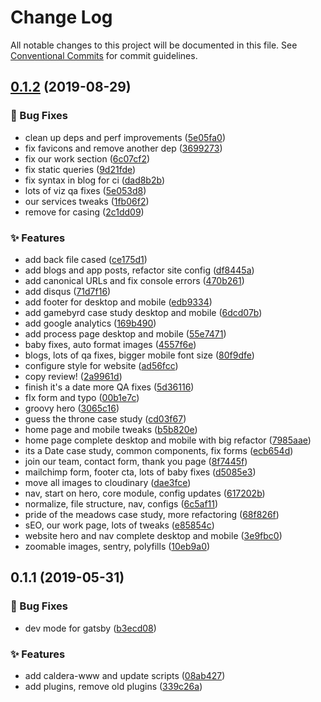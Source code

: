 # Change Log

All notable changes to this project will be documented in this file.
See [Conventional Commits](https://conventionalcommits.org) for commit guidelines.

<a name="0.1.2"></a>
## [0.1.2](https://github.com/gatsbyjs/gatsby-starter-blog/compare/@caldera-digital/caldera-www@0.1.1...@caldera-digital/caldera-www@0.1.2) (2019-08-29)


### :bug: Bug Fixes

* clean up deps and perf improvements ([5e05fa0](https://github.com/gatsbyjs/gatsby-starter-blog/commit/5e05fa0))
* fix favicons and remove another dep ([3699273](https://github.com/gatsbyjs/gatsby-starter-blog/commit/3699273))
* fix our work section ([6c07cf2](https://github.com/gatsbyjs/gatsby-starter-blog/commit/6c07cf2))
* fix static queries ([9d21fde](https://github.com/gatsbyjs/gatsby-starter-blog/commit/9d21fde))
* fix syntax in blog for ci ([dad8b2b](https://github.com/gatsbyjs/gatsby-starter-blog/commit/dad8b2b))
* lots of viz qa fixes ([5e053d8](https://github.com/gatsbyjs/gatsby-starter-blog/commit/5e053d8))
* our services tweaks ([1fb06f2](https://github.com/gatsbyjs/gatsby-starter-blog/commit/1fb06f2))
* remove for casing ([2c1dd09](https://github.com/gatsbyjs/gatsby-starter-blog/commit/2c1dd09))


### :sparkles: Features

* add back file cased ([ce175d1](https://github.com/gatsbyjs/gatsby-starter-blog/commit/ce175d1))
* add blogs and app posts, refactor site config ([df8445a](https://github.com/gatsbyjs/gatsby-starter-blog/commit/df8445a))
* add canonical URLs and fix console errors ([470b261](https://github.com/gatsbyjs/gatsby-starter-blog/commit/470b261))
* add disqus ([71d7f16](https://github.com/gatsbyjs/gatsby-starter-blog/commit/71d7f16))
* add footer for desktop and mobile ([edb9334](https://github.com/gatsbyjs/gatsby-starter-blog/commit/edb9334))
* add gamebyrd case study desktop and mobile ([6dcd07b](https://github.com/gatsbyjs/gatsby-starter-blog/commit/6dcd07b))
* add google analytics ([169b490](https://github.com/gatsbyjs/gatsby-starter-blog/commit/169b490))
* add process page desktop and mobile ([55e7471](https://github.com/gatsbyjs/gatsby-starter-blog/commit/55e7471))
* baby fixes, auto format images ([4557f6e](https://github.com/gatsbyjs/gatsby-starter-blog/commit/4557f6e))
* blogs, lots of qa fixes, bigger mobile font size ([80f9dfe](https://github.com/gatsbyjs/gatsby-starter-blog/commit/80f9dfe))
* configure style for website ([ad56fcc](https://github.com/gatsbyjs/gatsby-starter-blog/commit/ad56fcc))
* copy review! ([2a9961d](https://github.com/gatsbyjs/gatsby-starter-blog/commit/2a9961d))
* finish it's a date more QA fixes ([5d36116](https://github.com/gatsbyjs/gatsby-starter-blog/commit/5d36116))
* fIx form and typo ([00b1e7c](https://github.com/gatsbyjs/gatsby-starter-blog/commit/00b1e7c))
* groovy hero ([3065c16](https://github.com/gatsbyjs/gatsby-starter-blog/commit/3065c16))
* guess the throne case study ([cd03f67](https://github.com/gatsbyjs/gatsby-starter-blog/commit/cd03f67))
* home page and mobile tweaks ([b5b820e](https://github.com/gatsbyjs/gatsby-starter-blog/commit/b5b820e))
* home page complete desktop and mobile with big refactor ([7985aae](https://github.com/gatsbyjs/gatsby-starter-blog/commit/7985aae))
* its a Date case study, common components, fix forms ([ecb654d](https://github.com/gatsbyjs/gatsby-starter-blog/commit/ecb654d))
* join our team, contact form, thank you page ([8f7445f](https://github.com/gatsbyjs/gatsby-starter-blog/commit/8f7445f))
* mailchimp form, footer cta, lots of baby fixes ([d5085e3](https://github.com/gatsbyjs/gatsby-starter-blog/commit/d5085e3))
* move all images to cloudinary ([dae3fce](https://github.com/gatsbyjs/gatsby-starter-blog/commit/dae3fce))
* nav, start on hero, core module, config updates ([617202b](https://github.com/gatsbyjs/gatsby-starter-blog/commit/617202b))
* normalize, file structure, nav, configs ([6c5af11](https://github.com/gatsbyjs/gatsby-starter-blog/commit/6c5af11))
* pride of the meadows case study, more refactoring ([68f826f](https://github.com/gatsbyjs/gatsby-starter-blog/commit/68f826f))
* sEO, our work page, lots of tweaks ([e85854c](https://github.com/gatsbyjs/gatsby-starter-blog/commit/e85854c))
* website hero and nav complete desktop and mobile ([3e9fbc0](https://github.com/gatsbyjs/gatsby-starter-blog/commit/3e9fbc0))
* zoomable images, sentry, polyfills ([10eb9a0](https://github.com/gatsbyjs/gatsby-starter-blog/commit/10eb9a0))





<a name="0.1.1"></a>
## 0.1.1 (2019-05-31)


### :bug: Bug Fixes

* dev mode for gatsby ([b3ecd08](https://github.com/gatsbyjs/gatsby-starter-blog/commit/b3ecd08))


### :sparkles: Features

* add caldera-www and update scripts ([08ab427](https://github.com/gatsbyjs/gatsby-starter-blog/commit/08ab427))
* add plugins, remove old plugins ([339c26a](https://github.com/gatsbyjs/gatsby-starter-blog/commit/339c26a))

